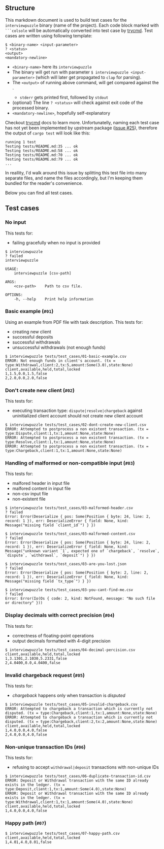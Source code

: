 ## Structure

This markdown document is used to build test cases for the
`interviewpuzzle` binary (name of the project). Each code
block marked with ` ```colsole ` will be automatically
converted into test case by [trycmd](https://crates.io/crates/trycmd).
Test cases are written using following template:

```console ignore
$ <binary-name> <input-parameter>
? <status>
<output>
<mandatory-newline>
```
- `<binary-name>` here its `interviewpuzzle`
- The binary will get run with parameter `$ interviewpuzzle <input-parameter>` (which will later get propagated to `clap` for parsing).
- The `<output>` of running above command, will get compared against the <output>.
  - `stderr` gets printed first, followed by `stdout`
- (optional) The line `? <status>` will check against exit code of the processed binary.
- `<mandatory-newline>`, hopefully self-explanatory

Checkout [trycmd](https://docs.rs/trycmd/latest/trycmd/#trycmd) docs to learn more.
Unfortunatelly, naming each test case has not yet been implemented by upstream package ([issue #25](https://github.com/assert-rs/trycmd/issues/25)), therefore the output of `cargo test` will look like this:

```ignore
running 1 test
Testing tests/README.md:35 ... ok
Testing tests/README.md:58 ... ok
Testing tests/README.md:70 ... ok
Testing tests/README.md:79 ... ok
...
```

In reallity, I'd walk around this issue by splitting this test file into many separate files, and name the files accordingly, but I'm keeping them bundled for the reader's convenience.

Below you can find all test cases.

## Test cases

### No input
This tests for:
- failing gracefully when no input is provided

```console
$ interviewpuzzle 
? failed
interviewpuzzle 

USAGE:
    interviewpuzzle [csv-path]

ARGS:
    <csv-path>    Path to csv file.

OPTIONS:
    -h, --help    Print help information

```

### Basic example (`#01`)
Using an example from PDF file with task description.
This tests for:
- creating new client
- successful deposits
- successful withdrawals
- unsuccessful withdrawals (not enough funds)
```console
$ interviewpuzzle tests/test_cases/01-basic-example.csv
ERROR: Not enough funds in client's account. (tx = type:Withdrawal,client:2,tx:5,amount:Some(3.0),state:None)
client,available,held,total,locked
1,1.5,0.0,1.5,false
2,2.0,0.0,2.0,false

```

### Don't create new client (`#02`)
This tests for:
- executing transaction type: `dispute|resolve|chargeback` against uninitialized client account
should not create new client account 
```console
$ interviewpuzzle tests/test_cases/02-dont-create-new-client.csv
ERROR: Attempted to postprocess a non existent transaction. (tx = type:Dispute,client:1,tx:1,amount:None,state:None)
ERROR: Attempted to postprocess a non existent transaction. (tx = type:Resolve,client:1,tx:1,amount:None,state:None)
ERROR: Attempted to postprocess a non existent transaction. (tx = type:Chargeback,client:1,tx:1,amount:None,state:None)

```

### Handling of malformed or non-compatible input (`#03`)
This tests for:
- malfored header in input file
- malfored content in input file
- non-csv input file
- non-existent file
```console
$ interviewpuzzle tests/test_cases/03-malformed-header.csv
? failed
Error: Error(Deserialize { pos: Some(Position { byte: 24, line: 2, record: 1 }), err: DeserializeError { field: None, kind: Message("missing field `client_id`") } })

```

```console
$ interviewpuzzle tests/test_cases/03-malformed-content.csv
? failed
Error: Error(Deserialize { pos: Some(Position { byte: 24, line: 2, record: 1 }), err: DeserializeError { field: None, kind: Message("unknown variant `1`, expected one of `chargeback`, `resolve`, `dispute`, `withdrawal`, `deposit`") } })

```

```console
$ interviewpuzzle tests/test_cases/03-are-you-lost.json
? failed
Error: Error(Deserialize { pos: Some(Position { byte: 2, line: 2, record: 1 }), err: DeserializeError { field: None, kind: Message("missing field `tx_type`") } })

```

```console
$ interviewpuzzle tests/test_cases/03-you-cant-find-me.csv
? failed
Error: Error(Io(Os { code: 2, kind: NotFound, message: "No such file or directory" }))

```

### Display decimals with correct precision (`#04`)
This tests for:
- correctness of floating-point operations
- output decimals formatted with 4-digit precision
```console 
$ interviewpuzzle tests/test_cases/04-decimal-percision.csv
client,available,held,total,locked
1,3.1301,2.1030,5.2331,false
2,4.0400,0.0,4.0400,false

```

### Invalid chargeback request (`#05`)
This tests for:
- *chargeback* happens only when transaction is *disputed*

```console 
$ interviewpuzzle tests/test_cases/05-invalid-chargeback.csv
ERROR: Attempted to chargeback a transaction which is currently not disputed. (tx = type:Chargeback,client:1,tx:1,amount:None,state:None)
ERROR: Attempted to chargeback a transaction which is currently not disputed. (tx = type:Chargeback,client:2,tx:2,amount:None,state:None)
client,available,held,total,locked
1,4.0,0.0,4.0,false
2,4.0,0.0,4.0,false

```

### Non-unique transaction IDs (`#06`)
This tests for:
- refusing to accept `withdrawal|deposit` transactions with non-unique IDs

```console 
$ interviewpuzzle tests/test_cases/06-duplicate-transaction-id.csv
ERROR: Deposit or Withdrawal transaction with the same ID already exists in the ledger. (tx = type:Deposit,client:1,tx:1,amount:Some(4.0),state:None)
ERROR: Deposit or Withdrawal transaction with the same ID already exists in the ledger. (tx = type:Withdrawal,client:1,tx:1,amount:Some(4.0),state:None)
client,available,held,total,locked
1,4.0,0.0,4.0,false

```

### Happy path (`#07`)
```console 
$ interviewpuzzle tests/test_cases/07-happy-path.csv
client,available,held,total,locked
1,4.01,4.0,8.01,false

```
